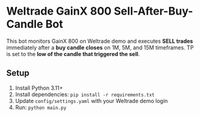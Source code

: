 # Weltrade GainX 800 Sell-After-Buy-Candle Bot

This bot monitors GainX 800 on Weltrade demo and executes **SELL trades** immediately after a **buy candle closes** on 1M, 5M, and 15M timeframes. TP is set to the **low of the candle that triggered the sell**.  

## Setup
1. Install Python 3.11+
2. Install dependencies: `pip install -r requirements.txt`
3. Update `config/settings.yaml` with your Weltrade demo login
4. Run: `python main.py`
